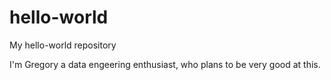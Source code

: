 # hello-world
My hello-world repository

I'm Gregory a data engeering enthusiast, who plans to be very good at this. 


